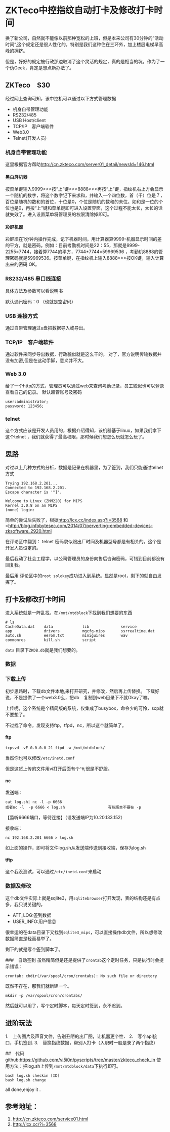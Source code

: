 # ZKTeco中控指纹自动打卡及修改打卡时间

换了新公司，自然就不能像以前那种宽松的上班，但是本来公司有30分钟的”活动时间“,这个规定还是很人性化的，特别是我们这种住在三环外，加上楼层电梯早高峰的拥挤。

但是，好好的规定被行政那边取消了这个灵活的规定，真的是相当的坑。作为了一个伪Geek，肯定是想点新办法了。

## ZKTeco　S30
经过网上查询可知，该中控机可以通过以下方式管理数据

- 机身自带管理功能
- RS232/485
- USB Host/client
- TCP/IP　客户端软件
- Web3.0
- Telnet(开发人员)

### 机身自带管理功能
这里根据官方帮助<http://cn.zkteco.com/server01_detail/newsId=146.html>
#### 黑白屛机器
按菜单键输入9999>>>按“上”键>>>8888>>>再按“上”键，指纹机右上方会显示一个随机的数字，将这个数字记下来求和，并输入一个四位数，首（千）位是７，百位是随机的数和的首位，十位是0，个位是随机的数和的未位。如和是一位的个位也是0，再按“上”键和菜单键即可进入设置界面，这个过程不能太长，太长的话就失效了。进入设置菜单将管理员的权限清除掉即可。
#### 彩屏机器
彩屏须在1分钟内操作完成，记下机器时间，用计算器算9999-机器显示时间的差的平方，就是密码。例如：目前考勤机时间是22：55，那就是9999-2255=7744，接着算7744的平方，7744*7744=59969536 ，考勤机8888的管理密码就是59969536。按菜单键，在指纹机上输入8888>>>按OK键，输入计算出来的密码 OK。

### RS232/485 串口线连接
具体方法及参数可以看说明书

默认通讯密码：0 （也就是空密码）

### USB 连接方式
通过自带管理通过u盘把数据导入或导出。

### TCP/IP　客户端软件
通过软件来同步导出数据，行政貌似就是这么干的。
对了，官方说明传输数据并没有加密,但是在这动手脚，意义并不大。

### Web 3.0
给了一个http的方式，管理员可以通过web来查询考勤记录，员工貌似也可以登录查看自己的记录。
默认超管账号及密码

    user:administrator;
    password: 123456;

### telnet
这个方式应该是开发人员用的，根据介绍得知，该机器基于linux，如果我们拿下这个telnet ，我们就获得了最高权限，那时候我们想怎么玩就怎么玩了。

## 思路
对过以上几种方式的分析，数据是记录在机器里，为了签到，我们只能通过telnet方式

    Trying 192.168.2.201...
    Connected to 192.168.2.201.
    Escape character is '^]'.

    Welcome to Linux (ZMM220) for MIPS
    Kernel 3.0.8 on an MIPS
    (none) login: 

简单的尝试后失败了，根据<http://lcx.cc/index.asp?i=3568> 和<<http://blog.infobytesec.com/2014/07/perverting-embedded-devices-zksoftware_2920.html>

在评论区中翻到：
telnet 密码貌似跟出厂时间及机器型号都是有相关的。这个是开发人员设定的。

最后我动了社会工程学，以公司管理员的身份向售后咨询密码，可惜到目前都没有回复我。

最后用 评论区中的`root solokey`成功进入到系统。显然是root，剩下的就自由发挥了。

## 打卡及修改打卡时间
进入系统就是一阵乱找，在`/mnt/mtdblock`下找到我们想要的东西

    # ls
    CacheData.dat    data             lib              service
    app              drivers          mgcfg-mips       ssrrealtime.dat
    auto.sh          eerom.txt        miniguires       wav
    commonres        kill.sh          script

`data` 目录下`ZKDB.db`就是我们想要的。

### 数据
### 下载上传
初步思路时，下载db文件本地,来打开研究，并修改，然后再上传替换。
下载好说，不是提供了一个web3.0么，把db　复制到web目录下不就Okay了嘛。

上传呢，这个系统是个精简版的系统，仅集成了busybox，命令少的可怜，scp就不要想了。

不过找了命令，发现支持ftp，tfpd，nc，所以这个就简单了。

#### ftp

    tcpsvd -vE 0.0.0.0 21 ftpd -w /mnt/mtdblock/

当然你也可以修改` /etc/inetd.conf `

但是这货上传的文件用vi打开后面有个`^M`,很是不舒服。

#### nc

发送端：

    cat log.sh| nc -l -p 6666
    或者nc -l  -p 6666 < log.sh                   有些版本不要在 -p

【监听6666端口，等待连接】（设发送端IP为10.20.133.152）

接收端：

    nc 192.168.2.201 6666 > log.sh

如上面的操作，即可将文件log.sh从发送端传送到接收端，保存为log.sh

#### tftp

这个我没测试，可以通过`/etc/inetd.conf`来启动

### 数据及修改
这个db文件实际上就是sqlite3，用`sqlitebrowser`打开发现，表的结构还是有点多，我只说关键的，

* ATT_LOG:签到数据
* USER_INFO:用户信息

很幸运的在data目录下又找到`sqlite3_mips`，可以直接操作db文件，所以想修改数据简直是轻而易举了。

剩下的就是写个签到脚本了。

###　自动签到
虽然精简但是还是提供了`crontab`这个定时任务，只是执行时会提示错误：

    crontab: chdir(/var/spool/cron/crontabs): No such file or directory

既然不存在，那我们就新建一个。

    mkdir -p /var/spool/cron/crontabs/

然后就可以用了，写个定时脚本，每天定时签到，永不迟到。

## 进阶玩法

1.　上传图片及声音文件，告别丑陋的出厂图，让机器更个性．
2.　写个api接口，手机签到.
3.　替换指纹数据，帮别人打卡（入职时一般是录了两个指纹）

##　代码
github:<https://github.com/vi5i0n/pyscripts/tree/master/zkteco_check_in>
使用方法：把log.sh上传到`/mnt/mtdblock/data`下执行即可。

    bash log.sh checkin [ID]
    bash log.sh change


all done,enjoy it .

##  参考地址：
1. <http://cn.zkteco.com/service01.html>
2. http://lcx.cc/?i=3568